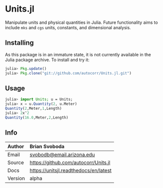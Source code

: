 Units.jl
========
Manipulate units and physical quantities in Julia. Future functionality aims to include `mks` and `cgs` units, constants, and dimensional analysis.


Installing
----------
As this package is in an immature state, it is not currently available in the Julia package archive. To install and try it:

```julia
julia> Pkg.update()
julia> Pkg.clone("git://github.com/autocorr/Units.jl.git")
```

Usage
-----

```julia
julia> import Units; u = Units;
julia> x = u.Quantity(2, u.Meter)
Quantity(2,Meter,1,Length)
julia> 2x^2
Quantity(16.0,Meter,2,Length)
```

Info
----

Author  | Brian Svoboda
:-------|:--------------------------------------|
Email   | svobodb@email.arizona.edu             |
Source  | https://github.com/autocorr/Units.jl  |
Docs    | https://unitsjl.readthedocs/en/latest |
Version | alpha                                 |
